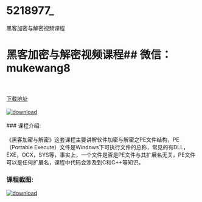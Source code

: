 # 5218977_
黑客加密与解密视频课程
# 黑客加密与解密视频课程## 微信：mukewang8
<br/></br>[下载地址](http://www.36tz.cn/article/5218977 "下载地址")
<br/></br>[![download](http://36tz.cn/muke_img/2021_03_1-53-300x220.png "下载地址")](http://www.36tz.cn/article/5218977 "下载地址")
<br/></br>### 课程介绍:<br/></br>《黑客加密与解密》这套课程主要讲解软件加密与解密之PE文件结构，PE（Portable Execute）文件是Windows下可执行文件的总称，常见的有DLL，EXE，OCX，SYS等，事实上，一个文件是否是PE文件与其扩展名无关，PE文件可以是任何扩展名，课程中代码会涉及到C和C++等知识。

### 课程截图:
[![download](http://36tz.cn/muke_img/2021_03_2-49.png "下载地址")](http://www.36tz.cn/article/5218977 "下载地址")
